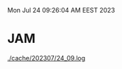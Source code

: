 Mon Jul 24 09:26:04 AM EEST 2023
# JAM
<a href='./cache/202307/24_09.log'>./cache/202307/24_09.log</a>
